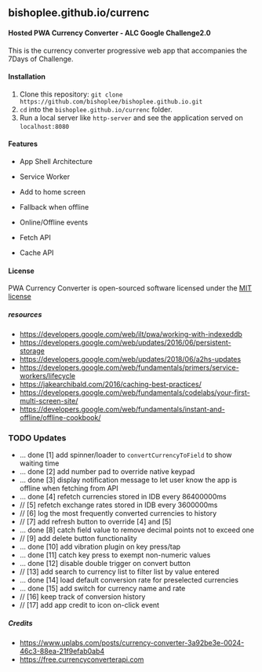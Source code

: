 ## bishoplee.github.io/currenc
#### Hosted PWA Currency Converter - ALC Google Challenge2.0

This is the currency converter progressive web app that accompanies the 7Days of Challenge. 

#### Installation

1. Clone this repository: `git clone https://github.com/bishoplee/bishoplee.github.io.git`
2. `cd` into the `bishoplee.github.io/currenc` folder.
3. Run a local server like `http-server` and see the application served on `localhost:8080`



#### Features

-  App Shell Architecture

-  Service Worker

-  Add to home screen

-  Fallback when offline

-  Online/Offline events

-  Fetch API

-  Cache API



#### License
PWA Currency Converter is open-sourced software licensed under the [MIT license](https://github.com/bishoplee/bishoplee.github.io/blob/master/LICENSE)



##### resources
- https://developers.google.com/web/ilt/pwa/working-with-indexeddb
- https://developers.google.com/web/updates/2016/06/persistent-storage
- https://developers.google.com/web/updates/2018/06/a2hs-updates
- https://developers.google.com/web/fundamentals/primers/service-workers/lifecycle
- https://jakearchibald.com/2016/caching-best-practices/
- https://developers.google.com/web/fundamentals/codelabs/your-first-multi-screen-site/
- https://developers.google.com/web/fundamentals/instant-and-offline/offline-cookbook/



### TODO Updates
- ... done [1] add spinner/loader to `convertCurrencyToField` to show waiting time
- ... done [2] add number pad to override native keypad
- ... done [3] display notification message to let user know the app is offline when fetching from API
- ... done [4] refetch currencies stored in IDB every 86400000ms
- // [5] refetch exchange rates stored in IDB every 3600000ms
- // [6] log the most frequently converted currencies to history
- // [7] add refresh button to override [4] and [5]
- ... done [8] catch field value to remove decimal points not to exceed one
- // [9] add delete button functionality
- ... done [10] add vibration plugin on key press/tap
- ... done [11] catch key press to exempt non-numeric values
- ... done [12] disable double trigger on convert button
- // [13] add search to currency list to filter list by value entered
- ... done [14] load default conversion rate for preselected currencies
- ... done [15] add switch for currency name and rate
- // [16] keep track of conversion history
- // [17] add app credit to icon on-click event



##### Credits
- https://www.uplabs.com/posts/currency-converter-3a92be3e-0024-46c3-88ea-21f9efab0ab4
- https://free.currencyconverterapi.com